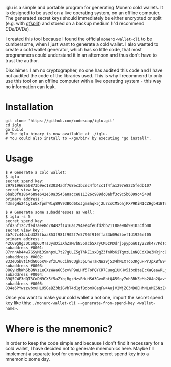 iglu is a simple and portable program for generating Monero
cold wallets. It is designed to be used on a live operating
system, on an offline computer. The generated secret keys
should immediately be either encrypted or split (e.g. with
[gfsplit](https://git.gitano.org.uk/libgfshare.git/)) and stored on a
backup medium (I'd recommend CDs/DVDs).

I created this tool because I found the official `monero-wallet-cli` to
be cumbersome, when I just want to generate a cold wallet. I also wanted
to create a cold wallet generator, which has so little code, that most
programmers could understand it in an afternoon and thus don't have to
trust the author.

Disclaimer: I am no cryptographer, no one has audited this code and I
have not audited the code of the libraries used. This is why I recommend
to only use this tool on an offline computer with a live operating
system - this way no information can leak.

# Installation
```shell
git clone 'https://github.com/codesoap/iglu.git'
cd iglu
go build
# The iglu binary is now available at ./iglu.
# You could also install to ~/go/bin/ by executing "go install".
```

# Usage
```console
$ # Generate a cold wallet:
$ iglu
secret spend key: 29781966850873b9ec183034adf768ec3bcec4fb4cc1f4fa1297e8225fedb107
secret view key : 6bab3f01864689e642e50a3545a8acce811326c989dc0abf3c9c5b6099c4540d
primary address : 43msgHu241y1nUxfpnhWiq89V93BQd6CoJgmShqk5j2L7csCM5oajPXP9KiN1CZHgbH1BTewKBwLLBv5Fd1ZLRj13ZcvHGH

$ # Generate some subaddresses as well:
$ iglu -s 5
secret spend key: 5fd25f12c7fed7aee8d28482f1416a1294ee4fe6fd2bb21188e98d99103cfb00
secret view key : 3b7c7c44dcbd325fbaa853f981f902f7e5796f910ffa33b09d5bef1d1926ef05
primary address : 42CG9g8gJDCSUpGJMTs3ysDiZXhZaM7bN55acbSXryCM5zPDdrj5pypGnU1y228k477PdTG2AJ2gtT6zp1X3wcmf8MWQzDo
subaddress #0001: 87rnnAk44w7GSyMi3SmhpxL7t27gULE5gThkE1sxBgZ3fnRbKiTqmzL1nNQCdX8e3MRjrcE6pkkLkCeZ6USmVvwrSx19HGD
subaddress #0002: 833eUGbvtiNdGU65KVF8fzLVuCih9CUgk3pUnwTaRNW29j534hMLXTc63KguHPrJpXBfE94SRJ2PoB19QNbQsF5i5Tm99Qk
subaddress #0003: 88GyHdbWhSbBNVzLeCXzWWa6C5zvVP9uLHf5FoPQYCR7Cuug1UKHv5ibxBteEcXaQeawRLjScjxMKPopWvERWrEo76MZgLP
subaddress #0004: 89Q5CWE3dQT3CoDN9CX5f5aZYojBgzHzsRHuHSd3GvxRbtQ45Soy7mhBBbZeMs28An2QavKYHD1uDdWfKsyiAXNxVERFvvJ
subaddress #0005: 834e6PYwzzvbxuHLU5GeBZ3biGVbT4d1gfBdomX8aqFw4AujV2WjZC3ND8EHhNLuMZSNzZxPwYSQgcoiKq1KfRDTMewxnmg
```

Once you want to make your cold wallet a hot one, import the secret
spend key like this:
`./monero-wallet-cli --generate-from-spend-key <wallet-name>`.

# Where is the mnemonic?
In order to keep the code simple and because I don't find it necessary
for a cold wallet, I have decided not to generate mnemonics here. Maybe
I'll implement a separate tool for converting the secret spend key into
a mnemonic some day.
